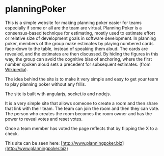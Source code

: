 planningPoker
=============

This is a simple website for making planning poker easier for teams especially if some or all are the team are virtual. Planning Poker is a consensus-based technique for estimating, mostly used to estimate effort or relative size of development goals in software development. In planning poker, members of the group make estimates by playing numbered cards face-down to the table, instead of speaking them aloud. The cards are revealed, and the estimates are then discussed. By hiding the figures in this way, the group can avoid the cognitive bias of anchoring, where the first number spoken aloud sets a precedent for subsequent estimates. (from [Wikipedia](http://en.wikipedia.org/wiki/Planning_poker)).

The idea behind the site is to make it very simple and easy to get your team to play planning poker without any frills.

The site is built with angularjs, socket.io and nodejs. 

It is a very simple site that allows someone to create a room and then share that link with their team. The team can join the room and then they can vote. The person who creates the room becomes the room owner and has the power to reveal votes and reset votes.

Once a team member has voted the page reflects that by flipping the X to a check.

This site can be seen here: [http://www.planningpoker.biz](http://www.planningpoker.biz)